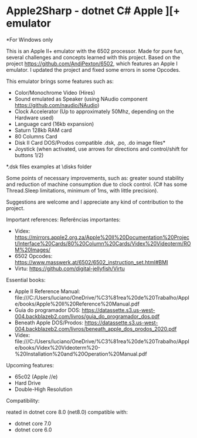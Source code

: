 # Apple2Sharp - dotnet C# Apple ][+ emulator

*For Windows only

This is an Apple II+ emulator with the 6502 processor. Made for pure fun, several challenges and concepts learned with this project. Based on the project https://github.com/AndiPexton/6502, which features an Apple I emulator. I updated the project and fixed some errors in some Opcodes.

This emulator brings some features such as:

- Color/Monochrome Video (Hires)
- Sound emulated as Speaker (using NAudio component https://github.com/naudio/NAudio)
- Clock Accelerator (Up to approximately 50Mhz, depending on the Hardware used)
- Language card (16kb expansion)
- Saturn 128kb RAM card
- 80 Columns Card
- Disk II Card DOS/Prodos compatible .dsk, .po, .do image files*
- Joystick (when activated, use arrows for directions and control/shift for buttons 1/2)


*.dsk files examples at \disks folder

Some points of necessary improvements, such as: greater sound stability and reduction of machine consumption due to clock control. (C# has some Thread.Sleep limitations, minimum of 1ms, with little precision).

Suggestions are welcome and I appreciate any kind of contribution to the project.

Important references:
Referências importantes:

- Videx: https://mirrors.apple2.org.za/Apple%20II%20Documentation%20Project/Interface%20Cards/80%20Column%20Cards/Videx%20Videoterm/ROM%20Images/
- 6502 Opcodes: https://www.masswerk.at/6502/6502_instruction_set.html#BMI
- Virtu: https://github.com/digital-jellyfish/Virtu


Essential books:

- Apple II Reference Manual: file:///C:/Users/luciano/OneDrive/%C3%81rea%20de%20Trabalho/Apple/books/Apple%20II%20Reference%20Manual.pdf
- Guia do programador DOS: https://datassette.s3.us-west-004.backblazeb2.com/livros/guia_do_programador_dos.pdf
- Beneath Apple DOS/Prodos: https://datassette.s3.us-west-004.backblazeb2.com/livros/beneath_apple_dos_prodos_2020.pdf
- Videx: file:///C:/Users/luciano/OneDrive/%C3%81rea%20de%20Trabalho/Apple/books/Videx%20Videoterm%20-%20Installation%20and%20Operation%20Manual.pdf

Upcoming features:

- 65c02 (Apple //e)
- Hard Drive
- Double-High Resolution

Compatibility:

reated in dotnet core 8.0 (net8.0) compatible with:
- dotnet core 7.0
- dotnet core 6.0